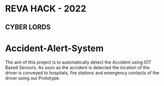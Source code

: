 # REVA HACK - 2022

## CYBER LORDS

# Accident-Alert-System
The aim of this project is to automatically detect the Accident using IOT Based Sensors. As soon as the accident is detected the location of the driver is conveyed to hospitals, fire stations and emergency contacts of the driver using our Prototype.
